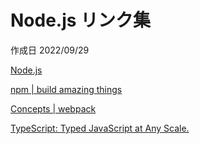 # Node.js リンク集

作成日 2022/09/29

[Node.js](https://nodejs.org/en/)

[npm | build amazing things](https://www.npmjs.com/)

[Concepts | webpack](https://webpack.js.org/concepts/)

[TypeScript: Typed JavaScript at Any Scale.](https://www.typescriptlang.org/)
